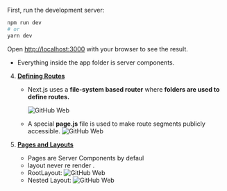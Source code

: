 
First, run the development server:

```bash
npm run dev
# or
yarn dev

```

Open [http://localhost:3000](http://localhost:3000) with your browser to see the result.

- Everything inside the app folder is server components.

4. [**Defining Routes**](https://nextjs.org/docs/app/building-your-application/routing/defining-routes)

    - Next.js uses a **file-system based router** where **folders are used to define routes.**
  

      ![GitHub Web](https://nextjs.org/_next/image?url=%2Fdocs%2Flight%2Froute-segments-to-path-segments.png&w=3840&q=75)
    
    - A special **page.js** file is used to make route segments publicly accessible.
     ![GitHub Web](https://nextjs.org/_next/image?url=%2Fdocs%2Flight%2Fdefining-routes.png&w=3840&q=75)

5. [**Pages and Layouts**](https://nextjs.org/docs/app/building-your-application/routing/pages-and-layouts)

    - Pages are Server Components by defaul
    - layout never re render . 
    - RootLayout:
     ![GitHub Web](https://nextjs.org/_next/image?url=%2Fdocs%2Flight%2Flayout-special-file.png&w=3840&q=75)
    - Nested Layout:
     ![GitHub Web](https://nextjs.org/_next/image?url=%2Fdocs%2Flight%2Fnested-layout.png&w=3840&q=75)
    



